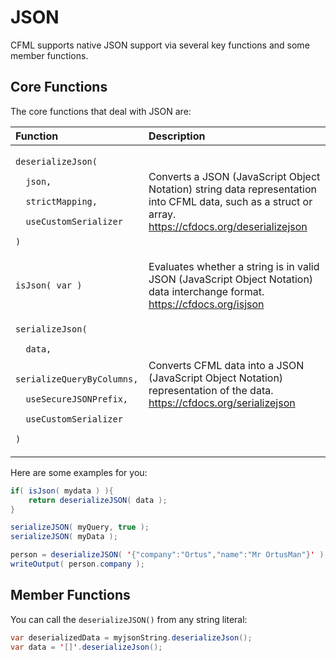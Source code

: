 # JSON

CFML supports native JSON support via several key functions and some member functions.

## Core Functions

The core functions that deal with JSON are:

<table>
  <thead>
    <tr>
      <th style="text-align:left">Function</th>
      <th style="text-align:left">Description</th>
    </tr>
  </thead>
  <tbody>
    <tr>
      <td style="text-align:left">
        <p><code>deserializeJson( </code>
        </p>
        <p><code>  json, </code>
        </p>
        <p><code>  strictMapping, </code>
        </p>
        <p><code>  useCustomSerializer</code>
        </p>
        <p><code>)</code>
        </p>
      </td>
      <td style="text-align:left">Converts a JSON (JavaScript Object Notation) string data representation
        into CFML data, such as a struct or array. <a href="https://cfdocs.org/deserializejson">https://cfdocs.org/deserializejson</a>
      </td>
    </tr>
    <tr>
      <td style="text-align:left"><code>isJson( var )</code>
      </td>
      <td style="text-align:left">Evaluates whether a string is in valid JSON (JavaScript Object Notation)
        data interchange format. <a href="https://cfdocs.org/isjson">https://cfdocs.org/isjson</a>
      </td>
    </tr>
    <tr>
      <td style="text-align:left">
        <p><code>serializeJson( </code>
        </p>
        <p><code>  data, </code>
        </p>
        <p><code>  serializeQueryByColumns, </code>
        </p>
        <p><code>  useSecureJSONPrefix,</code>
        </p>
        <p><code>  useCustomSerializer </code>
        </p>
        <p><code>)</code>
        </p>
      </td>
      <td style="text-align:left">Converts CFML data into a JSON (JavaScript Object Notation) representation
        of the data. <a href="https://cfdocs.org/serializejson">https://cfdocs.org/serializejson</a>
      </td>
    </tr>
  </tbody>
</table>Here are some examples for you:

```java
if( isJson( mydata ) ){
    return deserializeJSON( data );
}

serializeJSON( myQuery, true );
serializeJSON( myData );

person = deserializeJSON( '{"company":"Ortus","name":"Mr OrtusMan"}' );
writeOutput( person.company );
```

## Member Functions

You can call the `deserializeJSON()` from any string literal:

```java
var deserializedData = myjsonString.deserializeJson();
var data = '[]'.deserializeJson();
```

